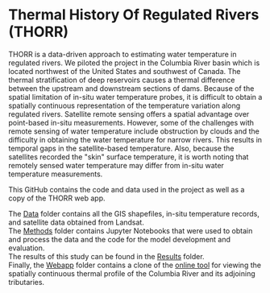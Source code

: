 # Thermal History Of Regulated Rivers (THORR)

THORR is a data-driven approach to estimating water temperature in regulated rivers. We piloted the project in the Columbia River basin which is located northwest of the United States and southwest of Canada. The thermal stratification of deep reservoirs causes a thermal difference between the upstream and downstream sections of dams. Because of the spatial limitation of in-situ water temperature probes, it is difficult to obtain a spatially continuous representation of the temperature variation along regulated rivers. Satellite remote sensing offers a spatial advantage over point-based in-situ measurements. However, some of the challenges with remote sensing of water temperature include obstruction by clouds and the difficulty in obtaining the water temperature for narrow rivers. This results in temporal gaps in the satellite-based temperature. Also, because the satellites recorded the "skin" surface temperature, it is worth noting that remotely sensed water temperature may differ from in-situ water temperature measurements.

This GitHub contains the code and data used in the project as well as a copy of the THORR web app.

The [Data](https://github.com/gdarkwah/THORR/tree/main/Data) folder contains all the GIS shapefiles, in-situ temperature records, and satellite data obtained from Landsat.  
The [Methods](https://github.com/gdarkwah/THORR/tree/main/Methods) folder contains Jupyter Notebooks that were used to obtain and process the data and the code for the model development and evaluation.  
The results of this study can be found in the [Results](https://github.com/gdarkwah/THORR/tree/main/Results) folder.  
Finally, the [Webapp](Webapp) folder contains a clone of the [online tool](https://depts.washington.edu/saswe/hydrothermalviewer/) for viewing the spatially continuous thermal profile of the Columbia River and its adjoining tributaries.
